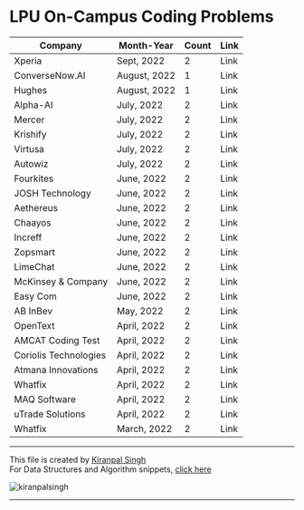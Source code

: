 # LPU On-Campus Coding Problems

| Company        | Month-Year  | Count | Link |
|----------------|-------------|----|----------|
| Xperia         | Sept, 2022   | 2 |Link     |
| ConverseNow.AI | August, 2022 | 1 |Link     |
| Hughes         | August, 2022 | 1 |Link     |
| Alpha-AI       | July, 2022   | 2 |Link     |
| Mercer         | July, 2022   | 2| Link     |
| Krishify       | July, 2022   | 2 | Link     |
|Virtusa  |July, 2022 | 2  |Link|
| Autowiz | July, 2022 | 2  |Link|
| Fourkites | June, 2022 | 2  |Link|
| JOSH Technology | June, 2022  | 2 |Link|
| Aethereus | June, 2022 | 2  |Link|
| Chaayos | June, 2022 | 2  |Link|
| Increff | June, 2022 | 2  |Link|
| Zopsmart | June, 2022 | 2  |Link|
| LimeChat | June, 2022 | 2  | Link|
| McKinsey & Company | June, 2022 | 2  |Link|
| Easy Com | June, 2022 | 2  |Link|
| AB InBev | May, 2022  | 2 |Link|
| OpenText | April, 2022 | 2 |Link|
| AMCAT Coding Test| April, 2022| 2  | Link|
| Coriolis Technologies | April, 2022  | 2 |Link|
| Atmana Innovations | April, 2022 | 2 |Link|
| Whatfix|April, 2022 | 2 |Link|
| MAQ Software | April, 2022  | 2 |Link|
| uTrade Solutions | April, 2022 | 2  |Link|
| Whatfix| March, 2022  | 2 |Link|

---
This file is created by [Kiranpal Singh](https://github.com/kiranpalsingh1806) <br>
For Data Structures and Algorithm snippets, [click here](https://github.com/kiranpalsingh1806/DSA-Code-Snippets) <br>
<p align="left"> <img src="https://komarev.com/ghpvc/?username=kiranpalsingh1806&label=Views&color=blue&style=plastic" alt="kiranpalsingh" /> </p>

---
